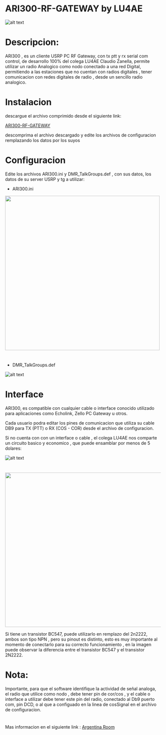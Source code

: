 # ARI300-RF-GATEWAY by LU4AE

![alt text](https://gitlab.com/hp3icc/ARI300-RF-GATEWAY/-/raw/main/image/ari300rf-gateway.jpg)

#

# Descripcion:

ARI300 , es un cliente USRP PC RF Gateway, con tx ptt y rx serial com control, de desarrollo 100% del colega LU4AE Claudio Zanella, permite utilizar un radio Analogico como nodo conectado a una red Digital, permitiendo a las estaciones que no cuentan con radios digitales , tener comunicacion con redes digitales de radio , desde un sencillo radio analogico.

#

# Instalacion 

descargue el archivo comprimido desde el siguiente link:

<p><a href="https://gitlab.com/hp3icc/ARI300-RF-GATEWAY/-/raw/main/ARI300_RF_Gateway.zip?ref_type=heads&inline=false" target="_blank">ARI300-RF-GATEWAY</a></p>

descomprima el archivo descargado y edite los archivos de configuracion remplazando los datos por los suyos 

#

# Configuracion 

Edite los archivos ARI300.ini y DMR_TalkGroups.def , con sus datos, los datos de su server USRP y tg a utilizar:

* ARI300.ini

<img src="https://gitlab.com/hp3icc/ARI300-RF-GATEWAY/-/raw/main/image/ARI300INI.jpg" width="500" height="500">

#

* DMR_TalkGroups.def

![alt text](https://gitlab.com/hp3icc/ARI300-RF-GATEWAY/-/raw/main/image/DMR_TalkGroups.jpg)

#

# Interface

ARI300, es compatible con cualquier cable o interface conocido utilizado para aplicaciones como Echolink, Zello PC Gateway u otros.

Cada usuario podra editar los pines de comunicacion que utiliza su cable DB9 para TX (PTT) o RX (COS - COR) desde el archivo de configuracion.

Si no cuenta con con un interface o cable , el colega LU4AE nos comparte un circuito basico y economico , que puede ensamblar por menos de 5 dolares: 

![alt text](https://raw.githubusercontent.com/hp3icc/ARI300-RF-GATEWAY/main/Interface-ARI300.jpg)

#

<img src="https://gitlab.com/hp3icc/ARI300-RF-GATEWAY/-/raw/main/image/bc547-vs-2n2222.gif" width="550" height="500">

Si tiene un transistor  BC547, puede utilizarlo en remplazo del 2n2222, ambos son tipo NPN , pero su pinout es distinto, esto es muy importante al momento de conectarlo para su correcto funcionamiento , en la imagen puede observar la diferencia entre el transistor BC547 y el transistor 2N2222. 

#

# Nota:

Importante, para que el software identifique la actividad de señal analoga, el radio que utilice como nodo , debe tener pin de cor/cos , y el cable o interface a utilizar debe tener este pin del radio, conectado al Db9 puerto com, pin DCD, o al que a configuado en la linea de cosSignal en el archivo de configuracion.

#

<p>Mas informacion en el siguiente link : <a href="https://lu4ae.com.ar/" target="_blank">Argentina Room</a></p>
